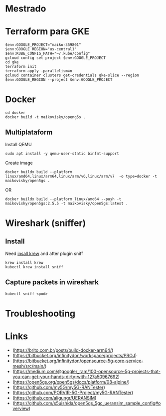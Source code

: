 # Mestrado

# Terraform para GKE

```
$env:GOOGLE_PROJECT="maiko-359801"
$env:GOOGLE_REGION="us-central1"
$env:KUBE_CONFIG_PATH="~/.kube/config" 
gcloud config set project $env:GOOGLE_PROJECT
cd gke
terraform init
terraform apply -parallelism=n
gcloud container clusters get-credentials gke-slice --region $env:GOOGLE_REGION --project $env:GOOGLE_PROJECT
```

# Docker

```
cd docker
docker build -t maikovisky/openg5s .

```

## Multiplataform

Install QEMU  

```
sudo apt install -y qemu-user-static binfmt-support
```

Create image

```
docker buildx build --platform linux/amd64,linux/arm64,linux/arm/v6,linux/arm/v7  -o type=docker -t maikovisky/open5gs .
```
 
 OR

```
docker buildx build --platform linux/amd64 --push -t maikovisky/open5gs:2.5.5 -t maikovisky/open5gs:latest .
```

# Wireshark (sniffer)

## Install

Need [insall krew](https://krew.sigs.k8s.io/docs/) and after plugin sniff 

```
krew install krew
kubectl krew install sniff
```


## Capture packets in wireshark

```
kubectl sniff <pod>
```


# Troubleshooting



# Links
- (https://brito.com.br/posts/build-docker-arm64/)
- (https://bitbucket.org/infinitydon/workspace/projects/PROJ)
- (https://bitbucket.org/infinitydon/opensource-5g-core-service-mesh/src/main/)
- (https://medium.com/@googler_ram/100-opensource-5g-projects-that-you-can-get-your-hands-dirty-with-127a50967692)
- (https://open5gs.org/open5gs/docs/platform/08-alpine/)
- (https://github.com/my5G/my5G-RANTester)
- (https://github.com/PORVIR-5G-Project/my5G-RANTester)
- (https://github.com/aligungr/UERANSIM)
- (https://github.com/s5uishida/open5gs_5gc_ueransim_sample_config#overview)